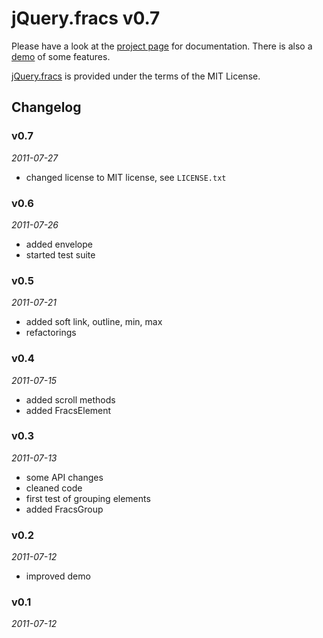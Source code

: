 # jQuery.fracs v0.7

Please have a look at the [project page](http://larsjung.de/fracs) for documentation.
There is also a [demo](http://larsjung.de/fracs/demo) of some features.

[jQuery.fracs](http://larsjung.de/fracs) is provided under the terms of the MIT License.  


## Changelog

### v0.7
*2011-07-27*

* changed license to MIT license, see `LICENSE.txt`


### v0.6
*2011-07-26*

* added envelope
* started test suite


### v0.5
*2011-07-21*

* added soft link, outline, min, max
* refactorings


### v0.4
*2011-07-15*

* added scroll methods
* added FracsElement


### v0.3
*2011-07-13*

* some API changes
* cleaned code
* first test of grouping elements
* added FracsGroup


### v0.2
*2011-07-12*

* improved demo


### v0.1
*2011-07-12*
